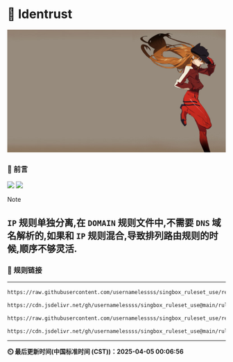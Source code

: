 
# 🧸 Identrust
![](https://raw.githubusercontent.com/usernamelessss/picture-bed/main/images/202504042256831.jpg)
### 📣 前言
![](https://shields.io/badge/-移除重复规则-ff69b4) ![](https://shields.io/badge/-IP&nbsp;规则单独存放不与&nbsp;DOMAIN&nbsp;等混合-green)
> [!NOTE]
**`IP` 规则单独分离,在 `DOMAIN` 规则文件中,不需要 `DNS` 域名解析的,如果和 `IP` 规则混合,导致排列路由规则的时候,顺序不够灵活.**
---

###  🔗 规则链接
---

```url
https://raw.githubusercontent.com/usernamelessss/singbox_ruleset_use/refs/heads/main/rule/Identrust/Identrust_No_IP.json
```

```url
https://cdn.jsdelivr.net/gh/usernamelessss/singbox_ruleset_use@main/rule/Identrust/Identrust_No_IP.json
```

```url
https://raw.githubusercontent.com/usernamelessss/singbox_ruleset_use/refs/heads/main/rule/Identrust/Identrust_No_IP.srs
```

```url
https://cdn.jsdelivr.net/gh/usernamelessss/singbox_ruleset_use@main/rule/Identrust/Identrust_No_IP.srs
```

---
**⏲️ 最后更新时间(中国标准时间 (CST))：2025-04-05 00:06:56**